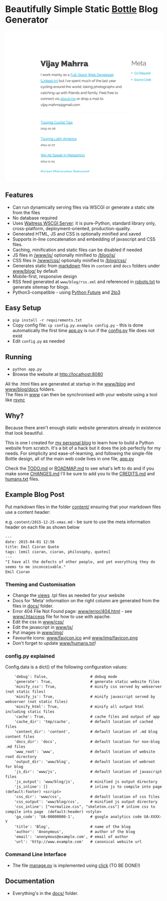 # Beautifully Simple Static [Bottle](http://bottlepy.org/) Blog Generator

![Blog Homepage Screenshot](tmp/homepage.png)

## Features

* Can run dynamically serving files via WSCGI or generate a static site from the files
* No database required
* Uses [Waitress WSCGI Server](http://docs.pylonsproject.org/projects/waitress/en/latest/index.html): it is pure-Python, standard library only, cross-platform, deployment-oriented, production-quality.
* Generated HTML, JS and CSS is optionally minified and saved 
* Supports in-line concatenation and embedding of javascript and CSS files.
* Caching, minification and static files can be disabled if needed
* JS files in [/www/js/](www/js) optionally minified to [/blog/js/](/blog/js/)
* CSS files in [/www/css/](www/css) optionally minified to [/blog/css/](/blog/css/)
* Generates static from [markdown](https://guides.github.com/features/mastering-markdown/) files in `content` and `docs` folders under [www/blog/](www/blog) by default
* Mobile-first, responsive design
* RSS feed generated at `www/blog/rss.xml` and referenced in [robots.txt](www/robots.txt) to generate sitemap for blogs.
* Python3-compatible - using [Python Future](http://python-future.org/quickstart.html#installation) and [2to3](https://docs.python.org/2/library/2to3.html)

## Easy Setup

* `pip install -r requirements.txt`
* Copy config file: `cp config.py.example config.py` - this is done automatically the first time [app.py](app.py) is run if the [config.py](config.py.example) file does not exist
* Edit `config.py` as needed

## Running

* `python app.py` 
* Browse the website at [http://localhost:8080](http://localhost:8080/)

All the .html files are generated at startup in the [www/blog](www/blog) and [www/blog/docs](www/blog/docs) folders.  
The files in [www](www/) can then be synchronised with your website using a tool like [rsync](http://en.wikipedia.org/wiki/Rsync)

## Why?
Because there aren't enough static website generators already in existence that 
look beautiful. 

This is one I created for [my personal blog](http://www.urunu.com)
to learn how to build a Python website from scratch.  It's a bit of a hack but
it does the job perfectly for my needs. For simplicity and ease-of-learning, 
and following the single-file Bottle design, all of the main web code lives in one
file, [app.py](app.py) 

Check the [TODO.md](docs/TODO.md) or [ROADMAP.md](docs/ROADMAP.md) 
to see what's left to do and if you make some [CHANGES.md](docs/CHANGES.md) I'll be
sure to add you to the [CREDITS.md](docs/CREDITS.md) and [humans.txt](www/humans.txt) files.

## Example Blog Post
Put markdown files in the folder [content/](content/) ensuring that your markdown files use a content header:

e.g. `content/2015-12-25-xmas.md` - be sure to use the meta information header on each file as shown below

```
---
date: 2015-04-01 12:56
title: Emil Cioran Quote
tags: [emil cioran, cioran, philosophy, quotes]
---
"I have all the defects of other people, and yet everything they do seems to me inconceivable."
Emil Cioran
```

### Theming and Customisation

* Change the [views](views/) .tpl files as needed for your website
* Docs for 'Meta' information on the right column are generated from the files in [docs/](docs) folder.
* Error 404 File Not Found page: [www/error/404.html](www/error/404.html) - see [www/.htaccess](www/.htaccess) file for how to use with apache.
* Edit the css in [www/css/](www/css/)
* Edit the javascript in [www/js/](www/js/)
* Put images in [www/img/](www/img/)
* Favourite icons: [www/favicon.ico](www/favicon.ico) and [www/img/favicon.png](www/img/favicon.png)
* Don't forget to update [www/humans.txt](www/humans.txt)!

### config.py explained
Config.data is a dict() of the following configuration values:
```
    'debug': False,                   # debug mode
    'generate': True,                 # generate static website files
    'minify_css': True,               # minify css served by webserver (not static files)
    'minify_js': True,                # minify javascript served by webserver (not static files)
    'minify_html': True,              # minify all output html including static files
    'cache': True,                    # cache files and output of app
    'cache_dir': 'tmp/cache',         # default location of cached files
    'content_dir': 'content',         # default location of .md blog content files
    'docs_dir': 'docs',               # default location for non-blog .md files
    'www_root': 'www',                # default location of website root directory
    'output_dir': 'www/blog',         # default location of webroot for blog
    'js_dir': 'www/js',               # default location of javascript files
    'js_output': 'www/blog/js',       # minified js output directory
    'js_inline': []                   # inline js to compile into page (default:footer) <script>
    'css_dir': 'www/css',             # default location of css files
    'css_output': 'www/blog/css',     # minified js output directory
    'css_inline': ["normalize.css", "skeleton.css"] # inline css to compile into page  (default:header) <style>
    'ga_code': 'UA-00000000-1',       # google analytics code UA-XXXX-Y
    'title': 'Blog',                  # name of the blog
    'author': 'Anonymous',            # author of the blog
    'email': 'anonymous@example.com', # email of author
    'url': 'http://www.example.com'   # canonical website url
```

### Command Line Interface
* The file [manage.py](manage.py) is implemented using [click](http://click.pocoo.org/4/) (TO BE DONE!)

## Documentation

* Everything's in the [docs/](docs/) folder.
